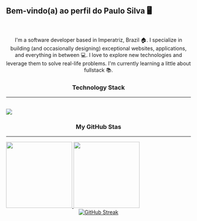 ## Bem-vindo(a) ao perfil do Paulo Silva 🖥

<br>

<p  style="text-align: center">I'm a software developer based in Imperatriz, Brazil 🏠. I specialize in building (and occasionally designing) exceptional websites, applications, and everything in between 💻. I love to explore new technologies and leverage them to solve real-life problems. I'm currently learning a little about fullstack 📚.</p>

<h3 style="text-align: center" >Technology Stack</h3>
<hr>

<div style="display: inline_block, """><br>
  <a href="https://skillicons.dev">
    <img src="https://skillicons.dev/icons?i=html,css,javascript,typescript,react,git,github,tailwind,redux,jest," />
</a>
</div>

<h3 style="text-align: center" >My GitHub Stas</h3>
<hr>

<div>
  <div>
     <a href="https://github.com/PauloSilva-Code">
     <img height="180em" src="https://github-readme-stats.vercel.app/api?username=PauloSilva-Code&show_icons=true&theme=tokyonight&include_all_commits=true&count_private=true"/>
     <img height="180em" src="https://github-readme-stats.vercel.app/api/top-langs/?username=PauloSilva-Code&layout=compact&langs_count=6&theme=tokyonight"/>
  </div>
  <div style="text-align: center">
    <a href="https://git.io/streak-stats"><img src="https://streak-stats.demolab.com?user=PauloSilva-Code&theme=tokyonight" alt="GitHub Streak" /></a>
  </div>
</div>
